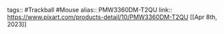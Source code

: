 tags:: #Trackball #Mouse 
alias:: PMW3360DM-T2QU
link:: https://www.pixart.com/products-detail/10/PMW3360DM-T2QU
[[Apr 8th, 2023]]
